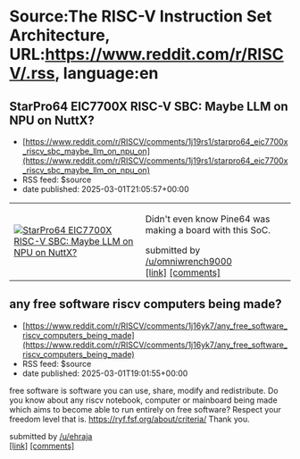 # Source:The RISC-V Instruction Set Architecture, URL:https://www.reddit.com/r/RISCV/.rss, language:en

## StarPro64 EIC7700X RISC-V SBC: Maybe LLM on NPU on NuttX?
 - [https://www.reddit.com/r/RISCV/comments/1j19rs1/starpro64_eic7700x_riscv_sbc_maybe_llm_on_npu_on](https://www.reddit.com/r/RISCV/comments/1j19rs1/starpro64_eic7700x_riscv_sbc_maybe_llm_on_npu_on)
 - RSS feed: $source
 - date published: 2025-03-01T21:05:57+00:00

<table> <tr><td> <a href="https://www.reddit.com/r/RISCV/comments/1j19rs1/starpro64_eic7700x_riscv_sbc_maybe_llm_on_npu_on/"> <img src="https://external-preview.redd.it/6P_pO7rM7hV-VH9RwkDKd1vWAKShC_sAiL4EUXtrnKM.jpg?width=640&amp;crop=smart&amp;auto=webp&amp;s=afcfe09aeb9dff3da1cb54797fd171f321901eab" alt="StarPro64 EIC7700X RISC-V SBC: Maybe LLM on NPU on NuttX?" title="StarPro64 EIC7700X RISC-V SBC: Maybe LLM on NPU on NuttX?" /> </a> </td><td> <!-- SC_OFF --><div class="md"><p>Didn&#39;t even know Pine64 was making a board with this SoC.</p> </div><!-- SC_ON --> &#32; submitted by &#32; <a href="https://www.reddit.com/user/omniwrench9000"> /u/omniwrench9000 </a> <br/> <span><a href="https://lupyuen.org/articles/starpro64.html#eswin-eic7700x-risc-v-soc">[link]</a></span> &#32; <span><a href="https://www.reddit.com/r/RISCV/comments/1j19rs1/starpro64_eic7700x_riscv_sbc_maybe_llm_on_npu_on/">[comments]</a></span> </td></tr></table>

## any free software riscv computers being made?
 - [https://www.reddit.com/r/RISCV/comments/1j16yk7/any_free_software_riscv_computers_being_made](https://www.reddit.com/r/RISCV/comments/1j16yk7/any_free_software_riscv_computers_being_made)
 - RSS feed: $source
 - date published: 2025-03-01T19:01:55+00:00

<!-- SC_OFF --><div class="md"><p>free software is software you can use, share, modify and redistribute. Do you know about any riscv notebook, computer or mainboard being made which aims to become able to run entirely on free software? Respect your freedom level that is. <a href="https://ryf.fsf.org/about/criteria/">https://ryf.fsf.org/about/criteria/</a> Thank you.</p> </div><!-- SC_ON --> &#32; submitted by &#32; <a href="https://www.reddit.com/user/ehraja"> /u/ehraja </a> <br/> <span><a href="https://www.reddit.com/r/RISCV/comments/1j16yk7/any_free_software_riscv_computers_being_made/">[link]</a></span> &#32; <span><a href="https://www.reddit.com/r/RISCV/comments/1j16yk7/any_free_software_riscv_computers_being_made/">[comments]</a></span>

